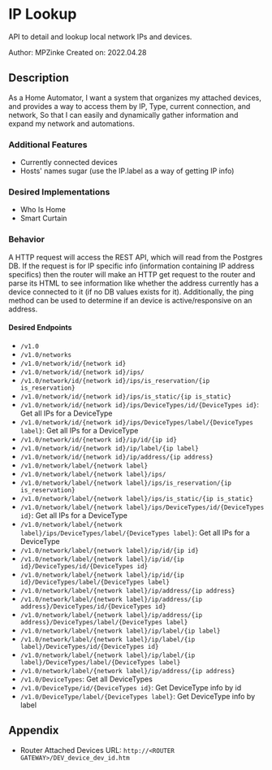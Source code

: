 
<!----------------------------------------------------------------------------------------------------------------------
-                                                                                                                      -
-   Created by: MPZinke                                                                                                -
-   on 2022.04.28                                                                                                      -
-                                                                                                                      -
-   DESCRIPTION:                                                                                                       -
-   BUGS:                                                                                                              -
-   FUTURE:                                                                                                            -
-                                                                                                                      -
----------------------------------------------------------------------------------------------------------------------->


# IP Lookup
API to detail and lookup local network IPs and devices.

Author: MPZinke
Created on: 2022.04.28


## Description
As a Home Automator,
I want a system that organizes my attached devices, and provides a way to access them by IP, Type, current connection, and network,
So that I can easily and dynamically gather information and expand my network and automations.


### Additional Features
- Currently connected devices
- Hosts' names sugar (use the IP.label as a way of getting IP info)


### Desired Implementations
- Who Is Home
- Smart Curtain


### Behavior
A HTTP request will access the REST API, which will read from the Postgres DB.
If the request is for IP specific info (information containing IP address specifics) then the router will make an HTTP get request to the router and parse its HTML to see information like whether the address currently has a device connected to it (if no DB values exists for it).
Additionally, the ping method can be used to determine if an device is active/responsive on an address.


#### Desired Endpoints
- `/v1.0`
- `/v1.0/networks`
- `/v1.0/network/id/{network id}`
- `/v1.0/network/id/{network id}/ips/`
- `/v1.0/network/id/{network id}/ips/is_reservation/{ip is_reservation}`
- `/v1.0/network/id/{network id}/ips/is_static/{ip is_static}`
- `/v1.0/network/id/{network id}/ips/DeviceTypes/id/{DeviceTypes id}`: Get all IPs for a DeviceType
- `/v1.0/network/id/{network id}/ips/DeviceTypes/label/{DeviceTypes label}`: Get all IPs for a DeviceType
- `/v1.0/network/id/{network id}/ip/id/{ip id}`
- `/v1.0/network/id/{network id}/ip/label/{ip label}`
- `/v1.0/network/id/{network id}/ip/address/{ip address}`
- `/v1.0/network/label/{network label}`
- `/v1.0/network/label/{network label}/ips/`
- `/v1.0/network/label/{network label}/ips/is_reservation/{ip is_reservation}`
- `/v1.0/network/label/{network label}/ips/is_static/{ip is_static}`
- `/v1.0/network/label/{network label}/ips/DeviceTypes/id/{DeviceTypes id}`: Get all IPs for a DeviceType
- `/v1.0/network/label/{network label}/ips/DeviceTypes/label/{DeviceTypes label}`: Get all IPs for a DeviceType
- `/v1.0/network/label/{network label}/ip/id/{ip id}`
- `/v1.0/network/label/{network label}/ip/id/{ip id}/DeviceTypes/id/{DeviceTypes id}`
- `/v1.0/network/label/{network label}/ip/id/{ip id}/DeviceTypes/label/{DeviceTypes label}`
- `/v1.0/network/label/{network label}/ip/address/{ip address}`
- `/v1.0/network/label/{network label}/ip/address/{ip address}/DeviceTypes/id/{DeviceTypes id}`
- `/v1.0/network/label/{network label}/ip/address/{ip address}/DeviceTypes/label/{DeviceTypes label}`
- `/v1.0/network/label/{network label}/ip/label/{ip label}`
- `/v1.0/network/label/{network label}/ip/label/{ip label}/DeviceTypes/id/{DeviceTypes id}`
- `/v1.0/network/label/{network label}/ip/label/{ip label}/DeviceTypes/label/{DeviceTypes label}`
- `/v1.0/network/label/{network label}/ip/address/{ip address}`
- `/v1.0/DeviceTypes`: Get all DeviceTypes
- `/v1.0/DeviceType/id/{DeviceTypes id}`: Get DeviceType info by id
- `/v1.0/DeviceType/label/{DeviceTypes label}`: Get DeviceType info by label



## Appendix

- Router Attached Devices URL: `http://<ROUTER GATEWAY>/DEV_device_dev_id.htm`
